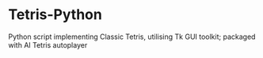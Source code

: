 # Tetris-Python
Python script implementing Classic Tetris, utilising Tk GUI toolkit; packaged with AI Tetris autoplayer
